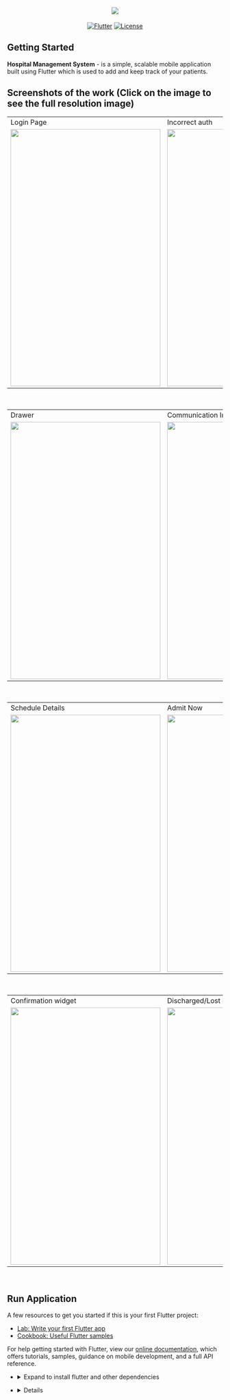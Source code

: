 <h1 align="center">
  <img src="https://crm.ursugar.com/web/image/res.company/1/logo?unique=f70be40">
</h1>
<p align="center">
<a href=""><img title="Flutter" src="https://img.shields.io/badge/Flutter-2-blue?style=for-the-badge&logo=flutter"></a>
<a href=""><img title="License" src="https://img.shields.io/badge/License-Mocero-brightgreen?style=for-the-badge&logo="></a>
</p>

## Getting Started
**Hospital Management System** - is a simple, scalable mobile application built using Flutter which is used to add and keep track of your patients.
<br>


## Screenshots of the work (Click on the image to see the full resolution image)
<table>
  <tr>
    <td>Login Page</td>
     <td>Incorrect auth</td>
     <td>Dashboard Page</td>
  </tr>
  <tr>
    <td><img src="https://github.com/Vignesh0404/Mocero-Referral/blob/master/output/1.jpeg" width=350 height=600></td>
    <td><img src="https://github.com/Vignesh0404/Mocero-Referral/blob/master/output/2.jpeg" width=350 height=600></td>
    <td><img src="https://github.com/Vignesh0404/Mocero-Referral/blob/master/output/3.jpeg" width=350 height=600></td>
  </tr>
 </table>
 <br>
 <table>
  <tr>
    <td>Drawer</td>
     <td>Communication Inprogress</td>
     <td>Log Details</td>
  </tr>
  <tr>
    <td><img src="https://github.com/Vignesh0404/Mocero-Referral/blob/master/output/4.jpeg" width=350 height=600></td>
    <td><img src="https://github.com/Vignesh0404/Mocero-Referral/blob/master/output/5.jpeg" width=350 height=600></td>
    <td><img src="https://github.com/Vignesh0404/Mocero-Referral/blob/master/output/6.jpeg" width=350 height=600></td>
  </tr>
 </table>
 <br>
 <table>
  <tr>
    <td>Schedule Details</td>
     <td>Admit Now</td>
     <td>Discharge Now</td>
  </tr>
  <tr>
    <td><img src="https://github.com/Vignesh0404/Mocero-Referral/blob/master/output/7.jpeg" width=350 height=600></td>
    <td><img src="https://github.com/Vignesh0404/Mocero-Referral/blob/master/output/8.jpeg" width=350 height=600></td>
    <td><img src="https://github.com/Vignesh0404/Mocero-Referral/blob/master/output/9.jpeg" width=350 height=600></td>
  </tr>
 </table>
 <br>
 <table>
  <tr>
    <td>Confirmation widget</td>
     <td>Discharged/Lost Page</td>
     <td>Detailed view Page</td>
  </tr>
  <tr>
    <td><img src="https://github.com/Vignesh0404/Mocero-Referral/blob/master/output/10.jpeg" width=350 height=600></td>
    <td><img src="https://github.com/Vignesh0404/Mocero-Referral/blob/master/output/11.jpeg" width=350 height=600></td>
    <td><img src="https://github.com/Vignesh0404/Mocero-Referral/blob/master/output/12.jpeg" width=350 height=600></td>
  </tr>
 </table>
 <br>
 
 
 
 
## Run Application
A few resources to get you started if this is your first Flutter project:

- [Lab: Write your first Flutter app](https://flutter.dev/docs/get-started/codelab)
- [Cookbook: Useful Flutter samples](https://flutter.dev/docs/cookbook)

For help getting started with Flutter, view our
[online documentation](https://flutter.dev/docs), which offers tutorials,
samples, guidance on mobile development, and a full API reference.

<ul><li><details>
<summary>Expand to install flutter and other dependencies</b></summary>
<li>Follow this to install <strong><a href="https://flutter.dev/docs/get-started/install">Flutter</a></strong></li>
</ul></li></ul></details></li></ul>
<ul><li><details>

  
- Flutter Compiler (2.0 Recommended)
  - ```bash
    flutter clean
    dart pub get [args]
    flutter run
    ```

## Visit Us
Visit us at<a href="https://ursugar.com/"> Mocero Health Solutions</a>.
